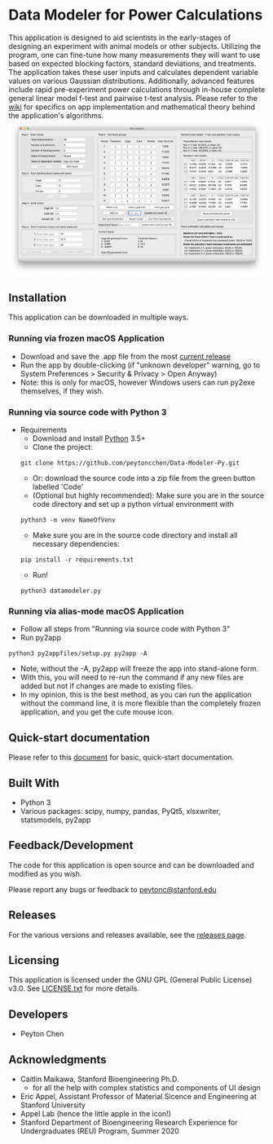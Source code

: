 # Data Modeler for Power Calculations
This application is designed to aid scientists in the early-stages of designing an experiment with animal models or other subjects. Utilizing the program, one can fine-tune how many measurements they will want to use based on expected blocking factors, standard deviations, and treatments. The application takes these user inputs and calculates dependent variable values on various Gaussian distributions. Additionally, advanced features include rapid pre-experiment power calculations through in-house complete general linear model f-test and pairwise t-test analysis. Please refer to the [wiki](https://github.com/peytoncchen/Data-Modeler-Py/wiki) for specifics on app implementation and mathematical theory behind the application's algorithms.
![App Screenshot](images/mdSS.png)

## Installation
This application can be downloaded in multiple ways.

### Running via frozen macOS Application
- Download and save the .app file from the most [current release](https://github.com/peytoncchen/Data-Modeler-Py/releases)
- Run the app by double-clicking (if "unknown developer" warning, go to System Preferences > Security & Privacy > Open Anyway)
- Note: this is only for macOS, however Windows users can run py2exe themselves, if they wish.

### Running via source code with Python 3
- Requirements
  - Download and install [Python](https://www.python.org) 3.5+
  - Clone the project:
  ```
  git clone https://github.com/peytoncchen/Data-Modeler-Py.git
  ```
    - Or: download the source code into a zip file from the green button labelled 'Code'
  - (Optional but highly recommended): Make sure you are in the source code directory and set up a python virtual environment with
  ```
  python3 -m venv NameOfVenv
  ```
  - Make sure you are in the source code directory and install all necessary dependencies:
  ```
  pip install -r requirements.txt
  ```
  - Run!
  ```
  python3 datamodeler.py
  ```
### Running via alias-mode macOS Application
- Follow all steps from "Running via source code with Python 3"
- Run py2app
```
python3 py2appfiles/setup.py py2app -A
```
  - Note, without the -A, py2app will freeze the app into stand-alone form.
  - With this, you will need to re-run the command if any new files are added but not if changes are made to existing files.
- In my opinion, this is the best method, as you can run the application without the command line, it is more flexible than the completely frozen application, and you get the cute mouse icon.

## Quick-start documentation
Please refer to this [document](usermanual.md) for basic, quick-start documentation.

## Built With
- Python 3
- Various packages: scipy, numpy, pandas, PyQt5, xlsxwriter, statsmodels, py2app

## Feedback/Development
The code for this application is open source and can be downloaded and modified as you wish. 

Please report any bugs or feedback to peytonc@stanford.edu

## Releases
For the various versions and releases available, see the [releases page](https://github.com/peytoncchen/Data-Modeler-Py/releases).

## Licensing
This application is licensed under the GNU GPL (General Public License) v3.0. See [LICENSE.txt](LICENSE.txt) for more details.

## Developers
- Peyton Chen

## Acknowledgments
- Caitlin Maikawa, Stanford Bioengineering Ph.D.
  - for all the help with complex statistics and components of UI design
- Eric Appel, Assistant Professor of Material Sicence and Engineering at Stanford University
- Appel Lab (hence the little apple in the icon!)
- Stanford Department of Bioengineering Research Experience for Undergraduates (REU) Program, Summer 2020